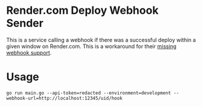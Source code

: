 # Render.com Deploy Webhook Sender

This is a service calling a webhook if there was a successful deploy within a given window on Render.com. This is a
workaround for their [missing webhook support](https://feedback.render.com/features/p/deploy-webhooks).

# Usage

```shell
go run main.go --api-token=redacted --environment=development --webhook-url=http://localhost:12345/uid/hook
```